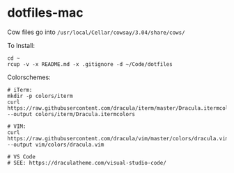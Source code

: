 # dotfiles-mac

Cow files go into `/usr/local/Cellar/cowsay/3.04/share/cows/`

To Install:

```
cd ~
rcup -v -x README.md -x .gitignore -d ~/Code/dotfiles
```

Colorschemes:

```
# iTerm:
mkdir -p colors/iterm
curl https://raw.githubusercontent.com/dracula/iterm/master/Dracula.itermcolors --output colors/iterm/Dracula.itermcolors

# VIM:
curl https://raw.githubusercontent.com/dracula/vim/master/colors/dracula.vim --output vim/colors/dracula.vim

# VS Code
# SEE: https://draculatheme.com/visual-studio-code/
```
